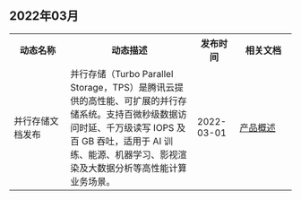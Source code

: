 ## 2022年03月

<table><tr>
<th width="20%">动态名称</th>
<th width="45%">动态描述</th>
<th width="15%">发布时间</th>
<th width="20%">相关文档</th>
</tr><tr>
<td>并行存储文档发布</td>
<td>并行存储（Turbo Parallel Storage，TPS）是腾讯云提供的高性能、可扩展的并行存储系统。支持百微秒级数据访问时延、千万级读写 IOPS 及百 GB 吞吐，适用于 AI 训练、能源、机器学习、影视渲染及大数据分析等高性能计算业务场景。</td>
<td>2022-03-01</td>
<td><a href="https://cloud.tencent.com/document/product/1546/68765">产品概述</a></td>
</tr></table>


